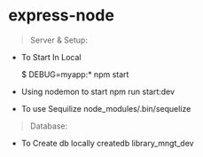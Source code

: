 # express-node

> Server & Setup:

  - To Start In Local 

    $ DEBUG=myapp:* npm start

  - Using nodemon to start
    npm run start:dev

  - To use Sequilize
    node_modules/.bin/sequelize <cmd>


> Database:

  - To Create db locally
    createdb library_mngt_dev